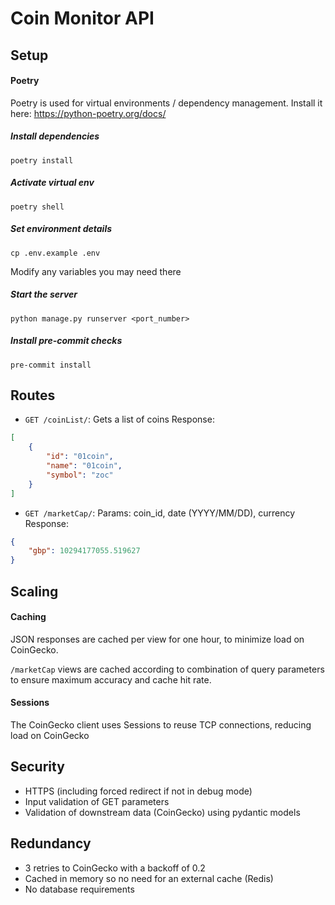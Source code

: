# Coin Monitor API

## Setup

#### Poetry
Poetry is used for virtual environments / dependency management.
Install it here: https://python-poetry.org/docs/

##### Install dependencies
```shell script
poetry install
```

##### Activate virtual env
```shell script
poetry shell
```

##### Set environment details
```shell script
cp .env.example .env
```
Modify any variables you may need there

##### Start the server
```shell script
python manage.py runserver <port_number>
```

##### Install pre-commit checks
```shell script
pre-commit install
```

## Routes
- `GET /coinList/`: Gets a list of coins
Response:
```json
[
    {
        "id": "01coin",
        "name": "01coin",
        "symbol": "zoc"
    }
]
```

- `GET /marketCap/`: Params: coin_id, date (YYYY/MM/DD), currency
Response:
```json
{
    "gbp": 10294177055.519627
}
```
## Scaling
#### Caching
JSON responses are cached per view for one hour, to minimize load on CoinGecko.

`/marketCap` views are cached according to combination of query parameters to ensure maximum accuracy
and cache hit rate.

#### Sessions
The CoinGecko client uses Sessions to reuse TCP connections, reducing load on CoinGecko


## Security
- HTTPS (including forced redirect if not in debug mode)
- Input validation of GET parameters
- Validation of downstream data (CoinGecko) using pydantic models

## Redundancy
- 3 retries to CoinGecko with a backoff of 0.2
- Cached in memory so no need for an external cache (Redis)
- No database requirements
